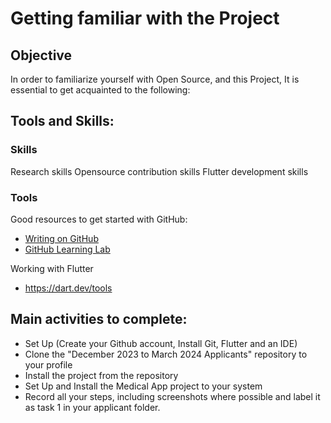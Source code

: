 # Getting familiar with the Project

## Objective

In order to familiarize yourself with Open Source, and this Project, It is essential to get acquainted to the following:

## Tools and Skills: 

### Skills
Research skills
Opensource contribution skills
Flutter development skills


### Tools
Good resources to get started with GitHub:
- [Writing on GitHub](https://docs.github.com/en/github/writing-on-github/getting-started-with-writing-and-formatting-on-github/basic-writing-and-formatting-syntax#links)
- [GitHub Learning Lab](https://lab.github.com/)

Working with Flutter
- https://dart.dev/tools

## Main activities to complete: 
- Set Up (Create your Github account, Install Git, Flutter and an IDE)
- Clone the "December 2023 to March 2024 Applicants" repository to your profile
- Install the project from the repository
- Set Up and Install the Medical App project to your system
- Record all your steps, including screenshots where possible and label it as task 1 in your applicant folder.
